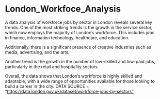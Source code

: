 # London_Workfoce_Analysis
A data analysis of workforce jobs by sector in London reveals several key trends. One of the most striking trends is the growth in the service sector, which now employs the majority of London’s workforce. This includes jobs in finance, information technology, healthcare, and education.

Additionally, there is a significant presence of creative industries such as media, advertising, and the arts.

Another trend is the growth in the number of low-skilled and low-paid jobs, particularly in the retail and hospitality sectors.

Overall, the data shows that London’s workforce is highly skilled and adaptable, with a wide range of opportunities available for those looking to build a career in the city.
DATA SOURCE = “https://data.london.gov.uk/dataset/workforce-jobs-by-sectors”

